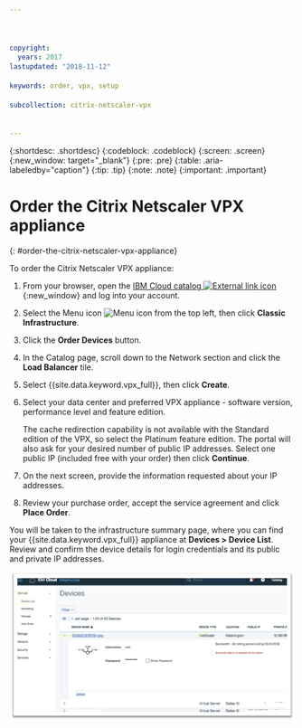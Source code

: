 ```yaml
---



copyright:
  years: 2017
lastupdated: "2018-11-12"

keywords: order, vpx, setup

subcollection: citrix-netscaler-vpx


---
```


{:shortdesc: .shortdesc}
{:codeblock: .codeblock}
{:screen: .screen}
{:new_window: target="_blank"}
{:pre: .pre}
{:table: .aria-labeledby="caption"}
{:tip: .tip}
{:note: .note}
{:important: .important}

# Order the Citrix Netscaler VPX appliance
{: #order-the-citrix-netscaler-vpx-appliance}

To order the Citrix Netscaler VPX appliance:

1. From your browser, open the [IBM Cloud catalog ![External link icon](../../icons/launch-glyph.svg "External link icon")](https://cloud.ibm.com){:new_window} and log into your account.
2. Select the Menu icon ![Menu icon](../../icons/icon_hamburger.svg) from the top left, then click **Classic Infrastructure**.
3. Click the **Order Devices** button.
4. In the Catalog page, scroll down to the Network section and click the **Load Balancer** tile.
5. Select {{site.data.keyword.vpx_full}}, then click **Create**.
6. Select your data center and preferred VPX appliance - software version, performance level and feature edition.

	The cache redirection capability is not available with the Standard edition of the VPX, so select the Platinum feature edition. The portal will also ask for your desired number of public IP addresses. Select one public IP (included free with your order) then click **Continue**.

7. On the next screen, provide the information requested about your IP addresses.
8. Review your purchase order, accept the service agreement and click **Place Order**.

You will be taken to the infrastructure summary page, where you can find your {{site.data.keyword.vpx_full}} appliance at **Devices > Device List**. Review and confirm the device details for login credentials and its public and private IP addresses.

  <img src="images/fp3.png" alt="drawing" style="width: 600px;"/>
